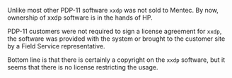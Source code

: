 Unlike most other PDP-11 software `xxdp` was not sold to Mentec.
By now, ownership of xxdp software is in the hands of HP.

PDP-11 customers were not required to sign a license agreement for `xxdp`,
the software was provided with the system or brought to the customer site 
by a Field Service representative.

Bottom line is that there is certainly a copyright on the `xxdp` software,
but it seems that there is no license restricting the usage.
